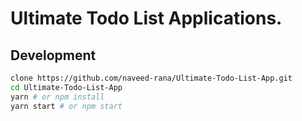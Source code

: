 # Ultimate Todo List Applications.


## Development

```bash
clone https://github.com/naveed-rana/Ultimate-Todo-List-App.git
cd Ultimate-Todo-List-App
yarn # or npm install
yarn start # or npm start
```
